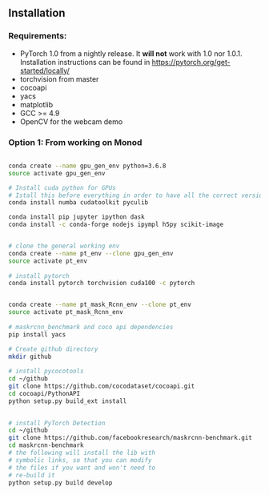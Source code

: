 ## Installation

### Requirements:
- PyTorch 1.0 from a nightly release. It **will not** work with 1.0 nor 1.0.1. Installation instructions can be found in https://pytorch.org/get-started/locally/
- torchvision from master
- cocoapi
- yacs
- matplotlib
- GCC >= 4.9
- OpenCV for the webcam demo


### Option 1: From working on Monod

```bash

conda create --name gpu_gen_env python=3.6.8 
source activate gpu_gen_env

# Install cuda python for GPUs
# Istall this before everything in order to have all the correct versions of the dependency of numpy/scikit-learn/scipy/blas/matplotlib/scipy
conda install numba cudatoolkit pyculib

conda install pip jupyter ipython dask
conda install -c conda-forge nodejs ipympl h5py scikit-image


# clone the general working env
conda create --name pt_env --clone gpu_gen_env
source activate pt_env
    
# install pytorch
conda install pytorch torchvision cuda100 -c pytorch


conda create --name pt_mask_Rcnn_env --clone pt_env
source activate pt_mask_Rcnn_env
    
# maskrcnn_benchmark and coco api dependencies
pip install yacs

# Create github directory
mkdir github
    
# install pycocotools
cd ~/github
git clone https://github.com/cocodataset/cocoapi.git
cd cocoapi/PythonAPI
python setup.py build_ext install
    

# install PyTorch Detection
cd ~/github
git clone https://github.com/facebookresearch/maskrcnn-benchmark.git
cd maskrcnn-benchmark
# the following will install the lib with
# symbolic links, so that you can modify
# the files if you want and won't need to
# re-build it
python setup.py build develop
```
